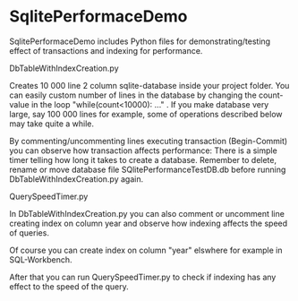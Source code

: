 # SqlitePerformaceDemo
SqlitePerformaceDemo includes Python files for demonstrating/testing effect of transactions and indexing for performance.


DbTableWithIndexCreation.py

Creates 10 000 line 2 column sqlite-database inside your project folder. 
You can easily custom number of lines in the database by changing the count-value in the loop "while(count<10000): ..." .
If you make database very large, say 100 000 lines for example, some of operations described below may take quite a while. 

By commenting/uncommenting lines executing transaction (Begin-Commit) you can observe how transaction affects performance: 
There is a simple timer telling how long it takes to create a database.
Remember to delete, rename or move database file SQlitePerformanceTestDB.db before running DbTableWithIndexCreation.py again.

QuerySpeedTimer.py

In DbTableWithIndexCreation.py you can also comment or uncomment line creating index on column year and observe how indexing affects the speed of queries.

Of course you can create index on column "year" elswhere for example in SQL-Workbench.

After that you can run QuerySpeedTimer.py to check if indexing has any effect to the speed of the query.

